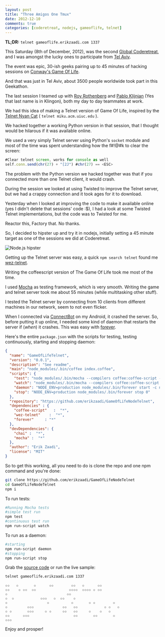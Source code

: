 ```yaml
---
layout: post
title: "Three Amigos One Tmux"
date: 2012-12-10
comments: true
categories: [coderetreat, nodejs, gameoflife, telnet]
---
```


**TL;DR:** `telnet gameoflife.erikzaadi.com 1337`

This Saturday (8th of December, 2012), was the second [Global Coderetreat](http://globalday.coderetreat.org/), and I was amongst the lucky ones to participate from [Tel Aviv](http://coderetreat.co.il).

The event was epic, 30-ish geeks pairing up to 45 minutes of hacking sessions on [Conway's Game Of Life](http://en.wikipedia.org/wiki/Conway's_Game_of_Life).

And that was just in Tel Aviv, about 3500 people worldwide took part in this Geekathon.

The last session I teamed up with [Roy Rothenberg](http://www.royr.net/) and [Pablo Klijnjan](https://twitter.com/pabloklijnjan) (Yes that last name is in Klingon), both my day to day teammates at work.

We had this idea of making a Telnet version of Game Of Life, inspired by the [Telnet Nyan Cat](http://miku.acm.uiuc.edu) ( `telnet miku.acm.uiuc.edu` ).

We hacked together a working Python version in that session, that I thought would be hilarous if it was available online.

We used a very simply Telnet server using Python's `socket` module and most of the time was spent understanding how the f#!@#k to clear the screen:

```javascript
#Clear telnet screen, works for console as well
self.conn.send(chr(27) + "[2J") #chr(27) == <ESC>
```

The problem with the Python version we hacked together was that if you connected more than one Telnet client, it would crash.

During the session we looked at using Twisted to improve the Telnet server, but we had a crappy connection and it took ages for it to download.

Yesterday when I looked at improving the code to make it available online (yes I didn't delete that sessions' code :$), I had a look at some Twisted Telnet implementations, but the code was to Twisted for me. 

Reactor this, Factory that. No thanks.

So, I decided to hipster up and try it in nodejs, initially setting a 45 minute target as one of the sessions we did at Coderetreat.

![Node.js hipster](/images/nodejshipster.jpg)

Getting up the Telnet server was easy, a quick `npm search telnet` found me [wez-telnet](https://github.com/wez/telnetjs).

Writing the coffeescript version of The Game Of Life took me most of the time.

I used [Mocha](http://visionmedia.github.com/mocha/) as testing framework, which is very smooth.
Writing the game and telnet server took me about 55 minutes (while multitasking other stuff).

I tested the Telnet server by connecting from 10 clients from different machines in our network, seem to not even flicker.

When I connected via [ConnectBot](https://play.google.com/store/apps/details?id=org.connectbot&hl=en) on my Android, it crashed the server.
So, before putting it up online, I needed some kind of daemon that restarts the server if (*when*) it crashes.
This was easy with [forever](https://github.com/nodejitsu/forever).

Here's the entire `package.json` with the scripts for testing, testing continuously, starting and stopping daemon:

```json
{
  "name": "GameOfLifeTelnet",
  "version": "0.0.1",
  "description": "See readme",
  "main": "node_modules/.bin/coffee index.coffee",
  "scripts": {
    "test": "node_modules/.bin/mocha --compilers coffee:coffee-script -R spec tests",
    "watch": "node_modules/.bin/mocha --compilers coffee:coffee-script -w -R min tests",
    "daemon": "NODE_ENV=production node_modules/.bin/forever start -c node_modules/.bin/coffee index.coffee",
    "stop": "NODE_ENV=production node_modules/.bin/forever stop 0"
  },
  "repository": "https://github.com/erikzaadi/GameOfLifeNodeTelnet",
  "dependencies" : {
    "coffee-script"   :  "*",
    "wez-telnet"    :  "*",
    "forever"     : "*"
  },
  "devDependencies": {
    "chai" :  "*",
    "mocha" :  "*"
  },
  "author": "Erik Zaadi",
  "license": "MIT"
}
```

So to get this working, all you need to do is clone the repo and one npm command and you're done:

```bash
git clone https://github.com/erikzaadi/GameOfLifeNodeTelnet
cd GameOfLifeNodeTelnet
npm i
```

To run tests:

```bash
#Running Mocha tests
#simple test run
npm test
#continuous test run
npm run-script watch
```

To run as a daemon:

```bash
#starting
npm run-script daemon
#stopping
npm run-script stop
```

Grab the [source code](https://github.com/erikzaadi/GameOfLifeNodeTelnet) or run the live sample:

```bash
telnet gameoflife.erikzaadi.com 1337
```

```stars
✩✩   ✩       ✩      ✩✩        ✩✩   ✩      ✩✩
✩✩    ✩ ✩✩  ✩✩               ✩✩✩✩  ✩✩✩✩ ✩ ✩✩
✩                           ✩✩
✩  ✩            ✩✩✩   ✩  ✩✩    ✩
✩                  ✩          ✩       ✩ ✩        ✩
✩         ✩✩✩             ✩✩   ✩✩            ✩ ✩   ✩
✩ ✩       ✩✩✩     ✩ ✩     ✩✩   ✩✩     ✩    ✩   ✩
✩✩      ✩✩✩                    ✩✩       ✩✩       ✩
✩✩✩
```

Enjoy and prosper!
